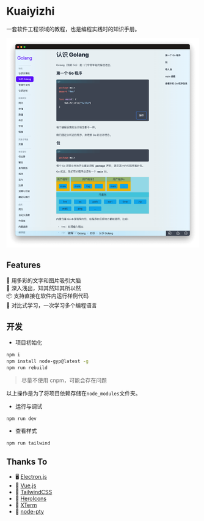 # Kuaiyizhi

一套软件工程领域的教程，也是编程实践时的知识手册。

![](public/images/app-firstsight.min.png)

## Features

🎯 用多彩的文字和图片吸引大脑  
💪 深入浅出，知其然知其所以然  
📦 支持直接在软件内运行样例代码  
🌱 对比式学习，一次学习多个编程语言

## 开发

- 项目初始化

```sh
npm i
npm install node-gyp@latest -g
npm run rebuild
```

> 尽量不使用 cnpm，可能会存在问题

以上操作是为了将项目依赖存储在`node_modules`文件夹。

- 运行与调试

```
npm run dev
```

- 查看样式

```
npm run tailwind
```

## Thanks To

- 🖥 [Electron.js](https://www.electronjs.org)
- 🏃 [Vue.js](https://cn.vuejs.org)
- 🌈 [TailwindCSS](https://www.electronjs.org)
- 🍞 [HeroIcons](https://heroicons.com)
- 🎹 [XTerm](https://xtermjs.org)
- 🚄 [node-pty](https://github.com/microsoft/node-pty)
